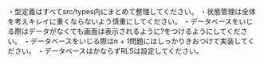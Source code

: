 ・型定義はすべてsrc/types内にまとめて整理してください。
・状態管理は全体を考えキレイに重くならないよう慎重にしてください。
・データベースをいじる際はデータがなくても画面は表示されるように?をつけるようにしてください。
・データベースをいじる際はn + 1問題にはしっかりきおつけて実装してください。
・データベースはかならずRLSは設定してください。
